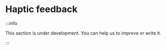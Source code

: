 # Haptic feedback

:::info

This section is under development. You can help us to improve or write it.

:::